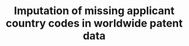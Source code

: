 ---
title: Imputation of missing applicant country codes in worldwide patent data
url: https://dataverse.harvard.edu/dataset.xhtml?persistentId=doi:10.7910/DVN/XNTL0W
---